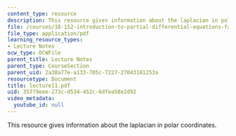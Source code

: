 ```yaml
---
content_type: resource
description: This resource gives information about the laplacian in polar coordinates.
file: /courses/18-152-introduction-to-partial-differential-equations-fall-2005/35779eee273cd534452c6dfea58e2d92_lecture11.pdf
file_type: application/pdf
learning_resource_types:
- Lecture Notes
ocw_type: OCWFile
parent_title: Lecture Notes
parent_type: CourseSection
parent_uid: 2a38a77e-a133-705c-7227-27043181253a
resourcetype: Document
title: lecture11.pdf
uid: 35779eee-273c-d534-452c-6dfea58e2d92
video_metadata:
  youtube_id: null
---
```

This resource gives information about the laplacian in polar coordinates.

